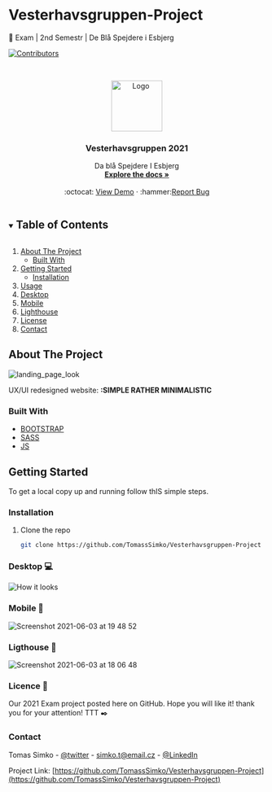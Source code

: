 
<!-- PROJECT SHIELDS -->
<!--
*** I'm using markdown "reference style" links for readability.
*** Reference links are enclosed in brackets [ ] instead of parentheses ( ).
*** See the bottom of this document for the declaration of the reference variables
*** for contributors-url, forks-url, etc. This is an optional, concise syntax you may use.
*** https://www.markdownguide.org/basic-syntax/#reference-style-links
-->
# Vesterhavsgruppen-Project
:school_satchel: Exam | 2nd Semestr | De Blå Spejdere i Esbjerg

[![Contributors][contributors-shield]][contributors-url]


<!-- PROJECT LOGO -->
<br />
<p align="center">
  <a href="https://github.com/TomassSimko/Vesterhavsgruppen-Project">
    <img src="https://user-images.githubusercontent.com/72190589/120681415-a3157700-c49b-11eb-92d6-2476feb5eff1.png" alt="Logo" width="100" height="100">
  </a>

  <h3 align="center">Vesterhavsgruppen 2021</h3>
  

  <p align="center">
    Da blå Spejdere I Esbjerg
    <br />
    <a href="https://github.com/github_username/repo_name"><strong>Explore the docs »</strong></a>
    <br />
    <br />
    :octocat: <a href="https://vesterhavs-gruppen.web.app/index.html">View Demo</a>
    ·
    :hammer:<a href="https://github.com/github_username/repo_name/issues">Report Bug</a>
    
    
  </p>
</p>




<!-- TABLE OF CONTENTS -->
<details open="open">
  <summary><h2 style="display: inline-block">Table of Contents</h2></summary>
  <ol>
    <li>
      <a href="#about-the-project">About The Project</a>
      <ul>
        <li><a href="#built-with">Built With</a></li>
      </ul>
    </li>
    <li>
      <a href="#getting-started">Getting Started</a>
      <ul>
        <li><a href="#installation">Installation</a></li>
      </ul>
    </li>
    <li><a href="#usage">Usage</a></li>
    <li><a href="#desktop">Desktop</a></li>
    <li><a href="#mobile">Mobile</a></li>
    <li><a href="#lighthouse">Lighthouse</a></li>
    <li><a href="#license">License</a></li>
    <li><a href="#contact">Contact</a></li>
  </ol>
</details>





<!-- ABOUT THE PROJECT -->
## About The Project

![landing_page_look](https://user-images.githubusercontent.com/72190589/120646718-18705000-c47a-11eb-9a1c-15a65396dcf7.png)

UX/UI redesigned website:
**:SIMPLE RATHER MINIMALISTIC**



### Built With

* [BOOTSTRAP](https://getbootstrap.com)
* [SASS](https://sass-lang.com)
* [JS](https://www.google.com/search?client=safari&rls=en&q=javascript&ie=UTF-8&oe=UTF-8)

<!-- GETTING STARTED -->
## Getting Started

To get a local copy up and running follow thIS simple steps.

### Installation

1. Clone the repo
   ```sh
   git clone https://github.com/TomassSimko/Vesterhavsgruppen-Project
   ```
### Desktop 💻

![How it looks](https://user-images.githubusercontent.com/72190589/120690428-7d8d6b00-c4a5-11eb-96f3-f711889d62f0.png)

### Mobile :iphone:

![Screenshot 2021-06-03 at 19 48 52](https://user-images.githubusercontent.com/72190589/120690203-343d1b80-c4a5-11eb-9403-818483e0a369.png)


### Ligthouse :hammer:

![Screenshot 2021-06-03 at 18 06 48](https://user-images.githubusercontent.com/72190589/120678066-04d3e200-c498-11eb-866f-9f426e46faac.png)

### Licence 📎

Our 2021 Exam project posted here on GitHub.
Hope you will like it!
thank you for your attention!
TTT :black_nib:
### Contact

Tomas Simko - [@twitter](https://twitter.com/TomasSimko_) - simko.t@email.cz - [@LinkedIn](https://twitter.com/TomasSimko_)

Project Link: [https://github.com/TomassSimko/Vesterhavsgruppen-Project](https://github.com/TomassSimko/Vesterhavsgruppen-Project)



<!-- MARKDOWN LINKS & IMAGES -->
<!-- https://www.markdownguide.org/basic-syntax/#reference-style-links -->
[contributors-shield]: https://img.shields.io/github/contributors/github_username/repo.svg?style=for-the-badge
[contributors-url]: https://github.com/TomassSimko/Vesterhavsgruppen-Project/graphs/contributors
